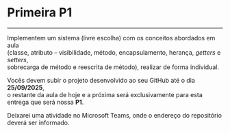 # Primeira P1

---


Implementem um sistema (livre escolha) com os conceitos abordados em aula  
(classe, atributo – visibilidade, método, encapsulamento, herança, *getters* e *setters*,  
sobrecarga de método e reescrita de método), realizar de forma individual.

Vocês devem subir o projeto desenvolvido ao seu GitHub até o dia **25/09/2025**,  
o restante da aula de hoje e a próxima será exclusivamente para esta entrega que será nossa **P1**.

Deixarei uma atividade no Microsoft Teams, onde o endereço do repositório deverá ser informado.
